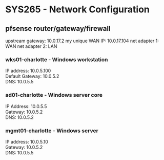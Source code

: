 # SYS265 - Network Configuration

## pfsense router/gateway/firewall
upstream gateway: 10.0.17.2
my unique WAN IP: 10.0.17.104
net adapter 1: WAN
net adapter 2: LAN

### wks01-charlotte - Windows workstation
IP address: 10.0.5.100\
Default Gateway: 10.0.5.2\
DNS: 10.0.5.5

### ad01-charlotte - Windows server core
IP Address: 10.0.5.5\
Gateway: 10.0.5.2\
DNS: 10.0.5.2

### mgmt01-charlotte - Windows server
IP address: 10.0.5.10\
Gateway: 10.0.5.2\
DNS: 10.0.5.5
